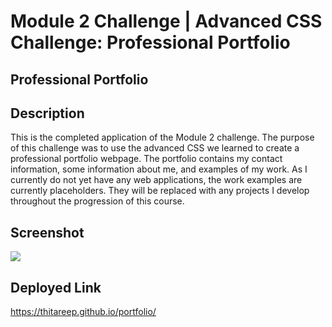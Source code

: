 # Module 2 Challenge | Advanced CSS Challenge: Professional Portfolio
## Professional Portfolio
## Description
This is the completed application of the Module 2 challenge. The purpose of this challenge was to use the advanced CSS we learned to create a professional portfolio webpage. The portfolio contains my contact information, some information about me, and examples of my work. As I currently do not yet have any web applications, the work examples are currently placeholders. They will be replaced with any projects I develop throughout the progression of this course. 
## Screenshot
![](Assets/images/Portfolio-Screenshot.png)
## Deployed Link
https://thitareep.github.io/portfolio/
